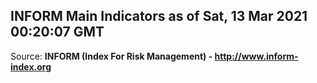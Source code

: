 ## INFORM Main Indicators as of Sat, 13 Mar 2021 00:20:07 GMT

Source: **INFORM (Index For Risk Management) - http://www.inform-index.org**